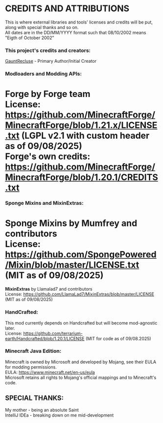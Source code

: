 CREDITS AND ATTRIBUTIONS
=======
This is where external libraries and tools' licenses and credits will be put, along with special thanks and so on.  
All dates are in the DD/MM/YYYY format such that 08/10/2002 means "Eigth of October 2002"

### This project's credits and creators:
[GauntRecluse](https://github.com/MildestToucan) - Primary Author/Initial Creator  


### Modloaders and Modding APIs:
**Forge** by Forge team  
License: https://github.com/MinecraftForge/MinecraftForge/blob/1.21.x/LICENSE.txt (LGPL v2.1 with custom header as of 09/08/2025)  
Forge's own credits: https://github.com/MinecraftForge/MinecraftForge/blob/1.20.1/CREDITS.txt  
==  

### Sponge Mixins and MixinExtras:
**Sponge Mixins** by Mumfrey and contributors  
License: https://github.com/SpongePowered/Mixin/blob/master/LICENSE.txt (MIT as of 09/08/2025)  
==  
**MixinExtras** by Llamalad7 and contributors  
License: https://github.com/LlamaLad7/MixinExtras/blob/master/LICENSE (MIT as of 09/08/2025)  


### HandCrafted:  
This mod currently depends on Handcrafted but will become mod-agnostic later.  
License: https://github.com/terrarium-earth/Handcrafted/blob/1.20.1/LICENSE (MIT for code as of 09/08.2025)


### Minecraft Java Edition:  
Minecraft is owned by Microsoft and developed by Mojang, see their EULA for modding permissions.  
EULA: https://www.minecraft.net/en-us/eula  
Microsoft retains all rights to Mojang's official mappings and to Minecraft's code.

## SPECIAL THANKS:
My mother - being an absolute Saint  
IntelliJ IDEa - breaking down on me mid-development